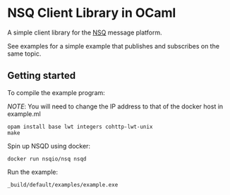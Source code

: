 # NSQ Client Library in OCaml

A simple client library for the [NSQ](http://nsq.io) message platform.

See examples for a simple example that publishes and subscribes on the same topic.

## Getting started

To compile the example program:

_NOTE_: You will need to change the IP address to that of the docker host in example.ml

```
opam install base lwt integers cohttp-lwt-unix
make
```

Spin up NSQD using docker:

```
docker run nsqio/nsq nsqd
```

Run the example:

```
_build/default/examples/example.exe
```
